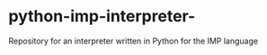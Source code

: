 python-imp-interpreter-
=======================

Repository for an interpreter written in Python for the IMP language
